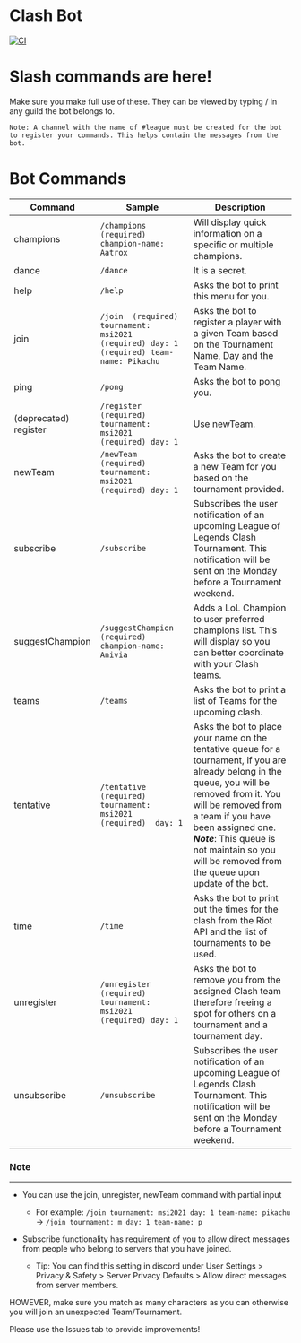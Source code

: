 # Clash Bot
[![CI](https://github.com/Poss111/clash-bot/actions/workflows/build.yml/badge.svg?branch=master)](https://github.com/Poss111/clash-bot/actions/workflows/build.yml)

# Slash commands are here!
Make sure you make full use of these. They can be viewed by typing / in any guild the bot belongs to.

`Note: A channel with the name of #league must be created for the bot to register your commands. This helps contain the messages from the bot.`
# Bot Commands
| Command |  Sample | Description |
| -------- | ----------- | -------------- |
| champions | ```/champions (required) champion-name: Aatrox``` | Will display quick information on a specific or multiple champions. |
| dance | ```/dance``` | It is a secret. |
| help | ```/help``` | Asks the bot to print this menu for you. |
| join | ```/join  (required) tournament: msi2021  (required) day: 1  (required) team-name: Pikachu``` | Asks the bot to register a player with a given Team based on the Tournament Name, Day and the Team Name. |
| ping | ```/pong``` | Asks the bot to pong you. |
| (deprecated) register | ```/register  (required) tournament: msi2021  (required) day: 1``` | Use newTeam. |
| newTeam | ```/newTeam  (required) tournament: msi2021  (required) day: 1``` | Asks the bot to create a new Team for you based on the tournament provided. |
| subscribe | ```/subscribe``` | Subscribes the user notification of an upcoming League of Legends Clash Tournament. This notification will be sent on the Monday before a Tournament weekend. | 
| suggestChampion | ```/suggestChampion  (required) champion-name: Anivia``` | Adds a LoL Champion to user preferred champions list. This will display so you can better coordinate with your Clash teams. | 
| teams | ```/teams``` | Asks the bot to print a list of Teams for the upcoming clash. |
| tentative | ```/tentative  (required) tournament: msi2021  (required)  day: 1``` | Asks the bot to place your name on the tentative queue for a tournament, if you are already belong in the queue, you will be removed from it. You will be removed from a team if you have been assigned one. ***Note***: This queue is not maintain so you will be removed from the queue upon update of the bot. |
| time | ```/time``` | Asks the bot to print out the times for the clash from the Riot API and the list of tournaments to be used. |
| unregister | ```/unregister  (required) tournament: msi2021  (required) day: 1``` | Asks the bot to remove you from the assigned Clash team therefore freeing a spot for others on a tournament and a tournament day. |
| unsubscribe | ```/unsubscribe``` | Subscribes the user notification of an upcoming League of Legends Clash Tournament. This notification will be sent on the Monday before a Tournament weekend. | 

### Note
-----------
- You can use the join, unregister, newTeam command with partial input
    - For example: `/join tournament: msi2021 day: 1 team-name: pikachu` -> `/join tournament: m day: 1 team-name: p`

- Subscribe functionality has requirement of you to allow direct messages from people who belong to servers that you have joined. 
    - Tip: You can find this setting in discord under User Settings > Privacy & Safety > Server Privacy Defaults > Allow direct messages from server members.  

HOWEVER, make sure you match as many characters as you can otherwise you will join an unexpected Team/Tournament.

Please use the Issues tab to provide improvements!
